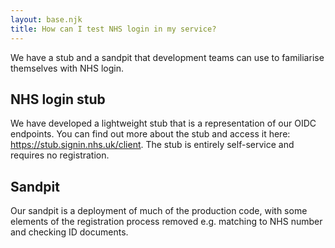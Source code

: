```yaml
---
layout: base.njk
title: How can I test NHS login in my service?
---
```


 We have a stub and a sandpit that development teams can use to familiarise themselves with NHS login.

 ## NHS login stub
 We have developed a lightweight stub that is a representation of our OIDC endpoints. You can find out more about the stub and access it here: https://stub.signin.nhs.uk/client. The stub is entirely self-service and requires no registration.

 ## Sandpit
 Our sandpit is a deployment of much of the production code, with some elements of the registration process removed e.g. matching to NHS number and checking ID documents.